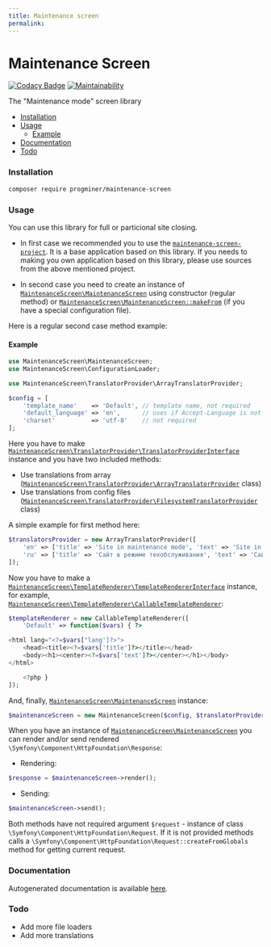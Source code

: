 ```yaml
---
title: Maintenance screen
permalink: 
---
```


# Maintenance Screen

[![Codacy Badge](https://api.codacy.com/project/badge/Grade/1124b9270e0145fd9b61ff1d19a822ac)](https://www.codacy.com/app/ProgMiner/maintenance-screen?utm_source=github.com&amp;utm_medium=referral&amp;utm_content=ProgMiner/maintenance-screen&amp;utm_campaign=Badge_Grade)
[![Maintainability](https://api.codeclimate.com/v1/badges/445ff68081083b77ff4b/maintainability)](https://codeclimate.com/github/ProgMiner/maintenance-screen/maintainability)

The "Maintenance mode" screen library

- [Installation](#installation)
- [Usage](#usage)
  - [Example](#example)
- [Documentation](#documentation)
- [Todo](#todo)

### Installation

```bash
composer require progminer/maintenance-screen
```

### Usage

You can use this library for full or particional site closing.

- In first case we recommended you to use the [`maintenance-screen-project`](https://packagist.org/packages/progminer/maintenance-screen-project).
It is a base application based on this library.
If you needs to making you own application based on this library, please use sources from the above mentioned project.

- In second case you need to create an instance of [`MaintenanceScreen\MaintenanceScreen`](https://progminer.github.io/maintenance-screen/master/MaintenanceScreen/MaintenanceScreen.html) using constructor (regular method)
or [`MaintenanceScreen\MaintenanceScreen::makeFrom`](https://progminer.github.io/maintenance-screen/master/MaintenanceScreen/MaintenanceScreen#method_makeFrom.html) (if you have a special configuration file).

Here is a regular second case method example:

#### Example
```php
use MaintenanceScreen\MaintenanceScreen;
use MaintenanceScreen\ConfigurationLoader;

use MaintenanceScreen\TranslatorProvider\ArrayTranslatorProvider;

$config = [
    'template_name'    => 'Default', // template name, not required
    'default_language' => 'en',      // uses if Accept-Language is not provided, not required
    'charset'          => 'utf-8'    // not required
];
```

Here you have to make [`MaintenanceScreen\TranslatorProvider\TranslatorProviderInterface`](https://progminer.github.io/maintenance-screen/master/MaintenanceScreen/TranslatorProvider/TranslatorProviderInterface.html) instance
and you have two included methods:
- Use translations from array ([`MaintenanceScreen\TranslatorProvider\ArrayTranslatorProvider`](https://progminer.github.io/maintenance-screen/master/MaintenanceScreen/TranslatorProvider/ArrayTranslatorProvider.html) class)
- Use translations from config files ([`MaintenanceScreen\TranslatorProvider\FilesystemTranslatorProvider`](https://progminer.github.io/maintenance-screen/master/MaintenanceScreen/TranslatorProvider/FilesystemTranslatorProvider.html) class)

A simple example for first method here:
```php
$translatorsProvider = new ArrayTranslatorProvider([
    'en' => ['title' => 'Site in maintenance mode', 'text' => 'Site in maintenance mode'],
    'ru' => ['title' => 'Сайт в режиме техобслуживания', 'text' => 'Сайт в режиме техобслуживания']
]);
```

Now you have to make a [`MaintenanceScreen\TemplateRenderer\TemplateRendererInterface`](https://progminer.github.io/maintenance-screen/master/MaintenanceScreen/TemplateRenderer/TemplateRendererInterface.html) instance,
for example, [`MaintenanceScreen\TemplateRenderer\CallableTemplateRenderer`](https://progminer.github.io/maintenance-screen/master/MaintenanceScreen/TemplateRenderer/CallableTemplateRenderer.html):
```php
$templateRenderer = new CallableTemplateRenderer([
    'Default' => function($vars) { ?>

<html lang="<?=$vars['lang']?>">
    <head><title><?=$vars['title']?></title></head>
    <body><h1><center><?=$vars['text']?></center></h1></body>
</html>

    <?php }
]);
```

And, finally, [`MaintenanceScreen\MaintenanceScreen`](https://progminer.github.io/maintenance-screen/master/MaintenanceScreen/MaintenanceScreen.html) instance:
```php
$maintenanceScreen = new MaintenanceScreen($config, $translatorProvider, $templateRenderer);
```

When you have an instance of [`MaintenanceScreen\MaintenanceScreen`](https://progminer.github.io/maintenance-screen/master/MaintenanceScreen/MaintenanceScreen.html)
you can render and/or send rendered `\Symfony\Component\HttpFoundation\Response`:

- Rendering:
```php
$response = $maintenanceScreen->render();
```
- Sending:
```php
$maintenanceScreen->send();
```

Both methods have not required argument `$request` - instance of class `\Symfony\Component\HttpFoundation\Request`.
If it is not provided methods calls a `\Symfony\Component\HttpFoundation\Request::createFromGlobals` method for getting current request.

### Documentation

Autogenerated documentation is available [here](https://progminer.github.io/maintenance-screen/master/index.html).

### Todo

- Add more file loaders
- Add more translations
